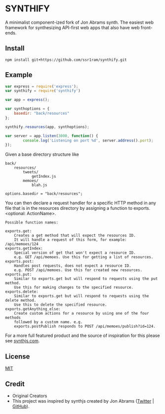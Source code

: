# SYNTHIFY

A minimalist component-ized fork of Jon Abrams synth. The easiest web framework for synthesizing API-first web apps that also have web front-ends.

## Install

`npm install git+https://github.com/ssr1ram/synthify.git`

## Example


```js
var express = require('express');
var synthify = require('synthify')

var app = express();

var synthoptions = {
    basedir: "back/resources"
};

synthify.resources(app, synthoptions);

var server = app.listen(3000, function() {
        console.log('Listening on port %d', server.address().port);
});
```

Given a base directory structure like

```
back/
    resources/
        tweets/
            getIndex.js
        memoes/
            blah.js

options.basedir = "back/resources";
```

You can then declare a request handler for a specific HTTP method in any file that is in the resources directory by assigning a function to exports.<method><optional: ActionName>.

```
Possible function names:

exports.get:
    Creates a get method that will expect the resources ID.
    It will handle a request of this form, for example: /api/memoes/124
exports.getIndex:
    Special version of get that won't expect a resource ID.
    e.g. GET /api/memoes. Use this for getting a list of resources.
exports.post:
    Handles post requests, does not expect a resource ID.
    e.g. POST /api/memoes. Use this for created new resources.
exports.put:
    Similar to exports.get but will respond to requests using the put method.
    Use this for making changes to the specified resource.
exports.delete:
    Similar to exports.get but will respond to requests using the delete method.
    Use this to delete the specified resource.
exports.getAnything_else:
    Create custom actions for a resource by using one of the four methods
    followed by a custom name. e.g.
    exports.postPublish responds to POST /api/memoes/publish?id=124.
```

For a more full featured product and the source of inspiration for this please see [synthjs.com](http://www.synthjs.com).

## License

[MIT](https://github.com/ssr1ram/synthify/blob/master/LICENSE)

## Credit

- Original Creators
- This project was inspired by synthjs created by Jon Abrams ([Twitter](https://twitter.com/JonathanAbrams) | [GitHub](https://github.com/JonAbrams)).
